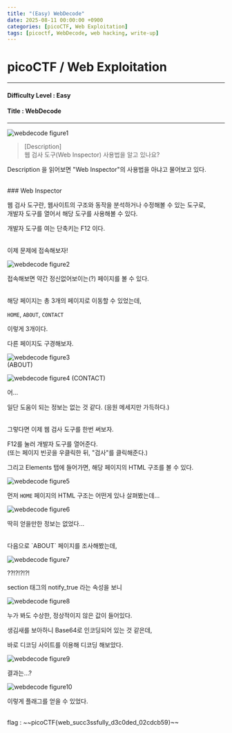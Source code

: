 ```yaml
---
title: "(Easy) WebDecode"
date: 2025-08-11 00:00:00 +0900
categories: [picoCTF, Web Exploitation]
tags: [picoctf, WebDecode, web hacking, write-up]
---
```


# picoCTF / Web Exploitation

---

#### Difficulty Level : Easy
#### Title : WebDecode

---

![webdecode figure1](/assets/img/picoCTF/2025-08-06-09-34-47.png)

> [Description]  
> 웹 검사 도구(Web Inspector) 사용법을 알고 있나요?

Description 을 읽어보면 "Web Inspector"의 사용법을 아냐고 물어보고 있다.

<br>
### Web Inspector

웹 검사 도구란, 웹사이트의 구조와 동작을 분석하거나 수정해볼 수 있는 도구로,  
개발자 도구를 열어서 해당 도구를 사용해볼 수 있다.

개발자 도구를 여는 단축키는 F12 이다.

<br>
이제 문제에 접속해보자!

![webdecode figure2](/assets/img/picoCTF/2025-08-06-09-59-19.png)

접속해보면 약간 정신없어보이는(?) 페이지를 볼 수 있다.

<br>
해당 페이지는 총 3개의 페이지로 이동할 수 있었는데,  

`HOME`, `ABOUT`, `CONTACT`  

이렇게 3개이다.

다른 페이지도 구경해보자.

![webdecode figure3](/assets/img/picoCTF/2025-08-06-10-09-51.png)  
(ABOUT)

![webdecode figure4](/assets/img/picoCTF/2025-08-06-10-10-07.png)
(CONTACT)

어...

일단 도움이 되는 정보는 없는 것 같다. (응원 메세지만 가득하다.)

<br>
그렇다면 이제 웹 검사 도구를 한번 써보자.

F12를 눌러 개발자 도구를 열어준다.  
(또는 페이지 빈곳을 우클릭한 뒤, "검사"를 클릭해준다.)

그리고 Elements 탭에 들어가면, 해당 페이지의 HTML 구조를 볼 수 있다.

![webdecode figure5](/assets/img/picoCTF/2025-08-06-10-14-58.png)

먼저 `HOME` 페이지의 HTML 구조는 어떤게 있나 살펴봤는데...

![webdecode figure6](/assets/img/picoCTF/2025-08-06-10-20-01.png)

딱히 얻을만한 정보는 없었다...

<br>
다음으로 `ABOUT` 페이지를 조사해봤는데,

![webdecode figure7](/assets/img/picoCTF/2025-08-06-10-22-53.png)

??!?!?!?!

section 태그의 notify_true 라는 속성을 보니

![webdecode figure8](/assets/img/picoCTF/2025-08-06-10-35-29.png)

누가 봐도 수상한, 정상적이지 않은 값이 들어있다.

생김새를 보아하니 Base64로 인코딩되어 있는 것 같은데,

바로 디코딩 사이트를 이용해 디코딩 해보았다.

![webdecode figure9](/assets/img/picoCTF/2025-08-06-10-39-37.png)

결과는...?

![webdecode figure10](/assets/img/picoCTF/2025-08-06-10-39-48.png)

이렇게 플래그를 얻을 수 있었다.

<br>
flag : ~~picoCTF{web_succ3ssfully_d3c0ded_02cdcb59}~~



